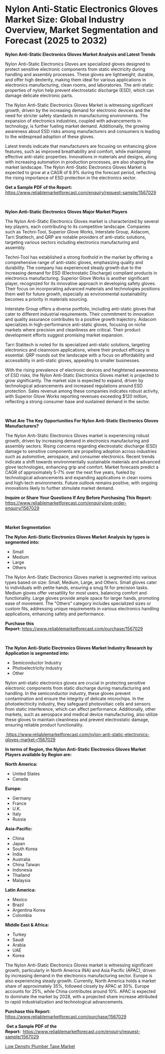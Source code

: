 <p><h1>Nylon Anti-Static Electronics Gloves Market Size: Global Industry Overview, Market Segmentation and Forecast (2025 to 2032)</h1></p><p><strong>Nylon Anti-Static Electronics Gloves Market Analysis and Latest Trends</strong></p>
<p><p>Nylon Anti-Static Electronics Gloves are specialized gloves designed to protect sensitive electronic components from static electricity during handling and assembly processes. These gloves are lightweight, durable, and offer high dexterity, making them ideal for various applications in electronics manufacturing, clean rooms, and laboratories. The anti-static properties of nylon help prevent electrostatic discharge (ESD), which can damage delicate electronic parts.</p><p>The Nylon Anti-Static Electronics Gloves Market is witnessing significant growth, driven by the increasing demand for electronic devices and the need for stricter safety standards in manufacturing environments. The expansion of electronics industries, coupled with advancements in technology, is further fueling market demand. Additionally, the growing awareness about ESD risks among manufacturers and consumers is leading to the widespread adoption of these gloves.</p><p>Latest trends indicate that manufacturers are focusing on enhancing glove features, such as improved breathability and comfort, while maintaining effective anti-static properties. Innovations in materials and designs, along with increasing automation in production processes, are also shaping the market landscape. The Nylon Anti-Static Electronics Gloves Market is expected to grow at a CAGR of 8.9% during the forecast period, reflecting the rising importance of ESD protection in the electronics sector.</p></p>
<p><strong>Get a Sample PDF of the Report:&nbsp;</strong> <a href="https://www.reliablemarketforecast.com/enquiry/request-sample/1567029?utm_campaign=2481&utm_medium=2&utm_source=Github&utm_content=ia&utm_term=22032025&utm_id=nylon-anti-static-electronics-gloves">https://www.reliablemarketforecast.com/enquiry/request-sample/1567029</a></p>
<p>&nbsp;</p>
<p><strong>Nylon Anti-Static Electronics Gloves Major Market Players</strong></p>
<p><p>The Nylon Anti-Static Electronics Gloves market is characterized by several key players, each contributing to its competitive landscape. Companies such as Techni-Tool, Superior Glove Works, Interstate Group, Aidacom, Tarri Statitech, and QRP are notable providers of anti-static solutions, targeting various sectors including electronics manufacturing and assembly.</p><p>Techni-Tool has established a strong foothold in the market by offering a comprehensive range of anti-static gloves, emphasizing quality and durability. The company has experienced steady growth due to the increasing demand for ESD (Electrostatic Discharge) compliant products in electronics manufacturing. Superior Glove Works is another significant player, recognized for its innovative approach in developing safety gloves. Their focus on incorporating advanced materials and technologies positions them well for future growth, especially as environmental sustainability becomes a priority in materials sourcing.</p><p>Interstate Group offers a diverse portfolio, including anti-static gloves that cater to different industrial requirements. Their commitment to innovation and quality assurance contributes to a positive growth trajectory. Aidacom specializes in high-performance anti-static gloves, focusing on niche markets where precision and cleanliness are critical. Their product development efforts suggest promising market expansion.</p><p>Tarri Statitech is noted for its specialized anti-static solutions, targeting electronics and cleanroom applications, where their product efficacy is essential. QRP rounds out the landscape with a focus on affordability and accessibility in anti-static gloves, appealing to smaller businesses.</p><p>With the rising prevalence of electronic devices and heightened awareness of ESD risks, the Nylon Anti-Static Electronics Gloves market is projected to grow significantly. The market size is expected to expand, driven by technological advancements and increased regulations around ESD protection. Sales revenue among these companies indicates robust activity, with Superior Glove Works reporting revenues exceeding $120 million, reflecting a strong consumer base and sustained demand in the sector.</p></p>
<p>&nbsp;</p>
<p><strong>What Are The Key Opportunities For Nylon Anti-Static Electronics Gloves Manufacturers?</strong></p>
<p><p>The Nylon Anti-Static Electronics Gloves market is experiencing robust growth, driven by increasing demand in electronics manufacturing and assembly sectors. Rising concerns regarding electrostatic discharge (ESD) damage to sensitive components are propelling adoption across industries such as automotive, aerospace, and consumer electronics. Recent trends indicate a shift towards environmentally sustainable materials and advanced glove technologies, enhancing grip and comfort. Market forecasts predict a CAGR of approximately 5-7% over the next five years, fueled by technological advancements and expanding applications in clean rooms and high-tech environments. Future outlook remains positive, with ongoing innovations likely to further stimulate market demand.</p></p>
<p><strong>Inquire or Share Your Questions If Any Before Purchasing This Report:</strong> <a href="https://www.reliablemarketforecast.com/enquiry/pre-order-enquiry/1567029?utm_campaign=2481&utm_medium=2&utm_source=Github&utm_content=ia&utm_term=22032025&utm_id=nylon-anti-static-electronics-gloves">https://www.reliablemarketforecast.com/enquiry/pre-order-enquiry/1567029</a></p>
<p>&nbsp;</p>
<p><strong>Market Segmentation</strong></p>
<p><strong>The Nylon Anti-Static Electronics Gloves Market Analysis by types is segmented into:</strong></p>
<p><ul><li>Small</li><li>Medium</li><li>Large</li><li>Others</li></ul></p>
<p><p>The Nylon Anti-Static Electronics Gloves market is segmented into various types based on size: Small, Medium, Large, and Others. Small gloves cater to individuals with petite hands, ensuring a snug fit for precision tasks. Medium gloves offer versatility for most users, balancing comfort and functionality. Large gloves provide ample space for larger hands, promoting ease of movement. The "Others" category includes specialized sizes or custom fits, addressing unique requirements in various electronics handling applications, enhancing safety and performance.</p></p>
<p><strong>Purchase this Report:&nbsp;</strong><a href="https://www.reliablemarketforecast.com/purchase/1567029?utm_campaign=2481&utm_medium=2&utm_source=Github&utm_content=ia&utm_term=22032025&utm_id=nylon-anti-static-electronics-gloves">https://www.reliablemarketforecast.com/purchase/1567029</a></p>
<p>&nbsp;</p>
<p><strong>The Nylon Anti-Static Electronics Gloves Market Industry Research by Application is segmented into:</strong></p>
<p><ul><li>Semiconductor Industry</li><li>Photoelectricity Industry</li><li>Other</li></ul></p>
<p><p>Nylon anti-static electronics gloves are crucial in protecting sensitive electronic components from static discharge during manufacturing and handling. In the semiconductor industry, these gloves prevent contamination and ensure the integrity of delicate microchips. In the photoelectricity industry, they safeguard photovoltaic cells and sensors from static interference, which can affect performance. Additionally, other markets, such as aerospace and medical device manufacturing, also utilize these gloves to maintain cleanliness and prevent electrostatic damage, ensuring reliable product functionality.</p></p>
<p><a href="https://www.reliablemarketforecast.com/nylon-anti-static-electronics-gloves-market-r1567029?utm_campaign=2481&utm_medium=2&utm_source=Github&utm_content=ia&utm_term=22032025&utm_id=nylon-anti-static-electronics-gloves">&nbsp;https://www.reliablemarketforecast.com/nylon-anti-static-electronics-gloves-market-r1567029</a></p>
<p><strong>In terms of Region, the Nylon Anti-Static Electronics Gloves Market Players available by Region are:</strong></p>
<p>
    <p> <strong> North America: </strong>
        <ul>
            <li>United States</li>
            <li>Canada</li>
        </ul>
        </p> 
    <p> <strong> Europe: </strong>
        <ul>
            <li>Germany</li>
            <li>France</li>
            <li>U.K.</li>
            <li>Italy</li>
            <li>Russia</li>
        </ul>
        </p> 
    <p> <strong> Asia-Pacific: </strong>
        <ul>
            <li>China</li>
            <li>Japan</li>
            <li>South Korea</li>
            <li>India</li>
            <li>Australia</li>
            <li>China Taiwan</li>
            <li>Indonesia</li>
            <li>Thailand</li>
            <li>Malaysia</li>
        </ul>
        </p> 
    <p> <strong> Latin America: </strong>
        <ul>
            <li>Mexico</li>
            <li>Brazil</li>
            <li>Argentina Korea</li>
            <li>Colombia</li>
        </ul>
        </p> 
    <p> <strong> Middle East & Africa: </strong>
        <ul>
            <li>Turkey</li>
            <li>Saudi</li>
            <li>Arabia</li>
            <li>UAE</li>
            <li>Korea</li>
        </ul>
    </p>
    </p>
<p><p>The Nylon Anti-Static Electronics Gloves market is witnessing significant growth, particularly in North America (NA) and Asia Pacific (APAC), driven by increasing demand in the electronics manufacturing sector. Europe is also experiencing steady growth. Currently, North America holds a market share of approximately 35%, followed closely by APAC at 30%. Europe accounts for 25%, while China contributes around 10%. APAC is expected to dominate the market by 2028, with a projected share increase attributed to rapid industrialization and technological advancements.</p></p>
<p><strong>Purchase this Report: </strong><a href="https://www.reliablemarketforecast.com/purchase/1567029?utm_campaign=2481&utm_medium=2&utm_source=Github&utm_content=ia&utm_term=22032025&utm_id=nylon-anti-static-electronics-gloves">https://www.reliablemarketforecast.com/purchase/1567029</a></p>
<p>&nbsp;<strong>Get a Sample PDF of the Report:&nbsp;&nbsp;</strong><a href="https://www.reliablemarketforecast.com/enquiry/request-sample/1567029?utm_campaign=2481&utm_medium=2&utm_source=Github&utm_content=ia&utm_term=22032025&utm_id=nylon-anti-static-electronics-gloves">https://www.reliablemarketforecast.com/enquiry/request-sample/1567029</a></p>
<p><strong></strong></p>
<p><p><a href="https://github.com/ovtkosle/Market-Research-Report-List-1/blob/main/low-density-plumber-tape-market.md?utm_campaign=2481&utm_medium=2&utm_source=Github&utm_content=ia&utm_term=22032025&utm_id=nylon-anti-static-electronics-gloves">Low Density Plumber Tape Market</a></p></p>